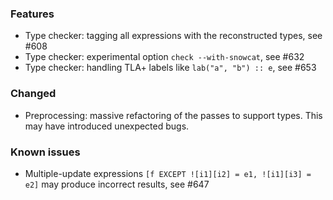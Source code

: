<!-- NOTE:
     Release notes for unreleased changes go here, following this format:

        ### Features

         * Change description, see #123

        ### Bug fixes

         * Some bug fix, see #124

     DO NOT LEAVE A BLANK LINE BELOW THIS PREAMBLE -->

### Features

* Type checker: tagging all expressions with the reconstructed types, see #608
* Type checker: experimental option `check --with-snowcat`, see #632
* Type checker: handling TLA+ labels like `lab("a", "b") :: e`, see #653

### Changed

* Preprocessing: massive refactoring of the passes to support types. This may have introduced unexpected bugs.

### Known issues

* Multiple-update expressions `[f EXCEPT ![i1][i2] = e1, ![i1][i3] = e2]` may produce incorrect results, see #647
